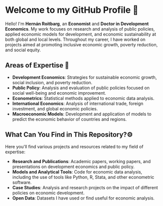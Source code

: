 # Welcome to my GitHub Profile 👋

Hello! I'm **Hernán Roitbarg**, an **Economist** and **Doctor in Development Economics**. My work focuses on research and analysis of public policies, applied economic models for development, and economic sustainability at both global and local levels. Throughout my career, I have worked on projects aimed at promoting inclusive economic growth, poverty reduction, and social equity.

## Areas of Expertise 💬 

- **Development Economics**: Strategies for sustainable economic growth, social inclusion, and poverty reduction.
- **Public Policy**: Analysis and evaluation of public policies focused on social well-being and economic improvement.
- **Econometrics**: Statistical methods applied to economic data analysis.
- **International Economics**: Analysis of international trade, foreign investment, and global economic policies.
- **Macroeconomic Models**: Development and application of models to predict the economic behavior of countries and regions.


## What Can You Find in This Repository?⚙️

Here you'll find various projects and resources related to my field of expertise:

- **Research and Publications**: Academic papers, working papers, and presentations on development economics and public policy.
- **Models and Analytical Tools**: Code for economic data analysis, including the use of tools like Python, R, Stata, and other econometric software.
- **Case Studies**: Analysis and research projects on the impact of different policies on economic development.
- **Open Data**: Datasets I have used or find useful for economic analysis.
